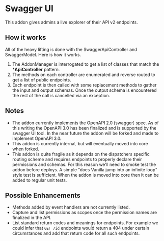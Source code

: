 # Swagger UI

This addon gives admins a live explorer of their API v2 endpoints.

## How it works

All of the heavy lifting is done with the SwaggerApiController and SwaggerModel. Here is how it works.
 
 1. The AddonManager is interrogated to get a list of classes that match the ***ApiController** pattern.
 2. The methods on each controller are enumerated and reverse routed to get a list of public endpoints.
 3. Each endpoint is then called with some replacement methods to gather the input and output schemas. Once the output schema is encountered the rest of the call is cancelled via an exception.
 
 ## Notes
 
 * The addon currently implements the OpenAPI 2.0 (swagger) spec. As of this writing the OpenAPI 3.0 has been finalized and is supported by the swagger UI tool. In the near future the addon will be forked and made to implement OpenAPI 3.0.
 * This addon is currently internal, but will eventually moved into core when forked.
 * This addon is quite fragile as it depends on the dispatchers specific routing scheme and requires endpoints to properly declare their permissions and schemas. For this reason we'll need to smoke test the addon before deploys. A simple "does Vanilla jump into an infinite loop" style test is sufficient. When the addon is moved into core then it can be added to regular unit tests.
 
 ## Possible Enhancements
 
 * Methods added by event handlers are not currently listed.
 * Capture and list permissions as scopes once the permission names are finalized in the API.
 * List standard return codes and meanings for endpoints. For example we could infer that `GET /id` endpoints would return a 404 under certain circumstances and add that return code for all such endpoints.
